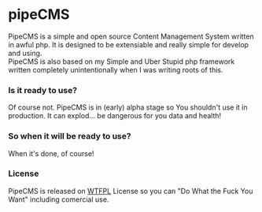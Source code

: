 pipeCMS
=======
PipeCMS is a simple and open source Content Management System written in awful php. It is designed to be extensiable and really simple for develop and using. <br />
PipeCMS is also based on my Simple and Uber Stupid php framework written completely unintentionally when I was writing roots of this.

### Is it ready to use?
Of course not. PipeCMS is in (early) alpha stage so You shouldn't use it in production. It can explod... be dangerous for you data and health!

### So when it will be ready to use?
When it's done, of course!

### License
PipeCMS is released on [WTFPL] License so you can "Do What the Fuck You Want" including comercial use.

[WTFPL]: http://en.wikipedia.org/wiki/WTFPL
